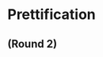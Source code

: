 
# Prettification

## (Round 2)

<!--
1. Inspect DruxtEntity with VueDevTools
2. Show data > component > options.
3. Create `druxt/entity/node/article/Teaser.vue`
4. Navigate to node
5. Explain missing fields and DruxtWrapper
6. Create `druxt/entity/node/article/Default.vue`
7. Add `<DruxtView view-id="frontpage" />`
8. Goto Blocks demo
-->
